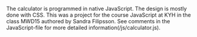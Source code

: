 The calculator is programmed in native JavaScript. The design is mostly done with CSS. 
This was a project for the course JavaScript at KYH in the class MWD15 authored by Sandra Filipsson.
See comments in the JavaScript-file for more detailed information(/js/calculator.js).